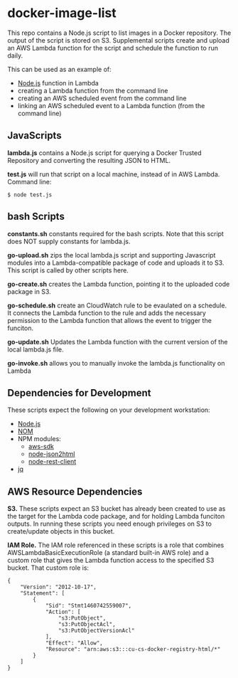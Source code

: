 # docker-image-list

This repo contains a Node.js script to list images in a Docker repository. The output of the script is stored on S3. Supplemental scripts create and upload an AWS Lambda function for the script and schedule the function to run daily. 

This can be used as an example of:
* [Node.js](https://nodejs.org/en/) function in Lambda
* creating a Lambda function from the command line
* creating an AWS scheduled event from the command line
* linking an AWS scheduled event to a Lambda function (from the command line)

## JavaScripts

**lambda.js** contains a Node.js script for querying a Docker Trusted Repository and converting the resulting JSON to HTML.

**test.js** will run that script on a local machine, instead of in AWS Lambda. Command line:

  ```
  $ node test.js
  ```

## bash Scripts

**constants.sh** constants required for the bash scripts. Note that this script does NOT supply constants for lambda.js.

**go-upload.sh** zips the local lambda.js script and supporting Javascript modules into a Lambda-compatible package of code and uploads it to S3. This script is called by other scripts here.

**go-create.sh** creates the Lambda function, pointing it to the uploaded code package in S3.

**go-schedule.sh**  create an CloudWatch rule to be evaulated on a schedule. It connects the Lambda function to the rule and adds the necessary permission to the Lambda function that allows the event to trigger the funciton.

**go-update.sh** Updates the Lambda function with the current version of the local lambda.js file.

**go-invoke.sh** allows you to manually invoke the lambda.js functionality on Lambda

## Dependencies for Development

These scripts expect the following on your development workstation:
* [Node.js](https://nodejs.org/en/)
* [NOM](https://www.npmjs.com/)
* NPM modules:
  * [aws-sdk](https://www.npmjs.com/package/aws-sdk)
  * [node-json2html](https://www.npmjs.com/package/node-json2html)
  * [node-rest-client](https://www.npmjs.com/package/node-rest-client)
* [jq](https://stedolan.github.io/jq/)

## AWS Resource Dependencies

**S3.** These scripts expect an S3 bucket has already been created to use as the target for the Lambda code package, and for holding Lambda funciton outputs. In running these scripts you need enough privileges on S3 to create/update objects in this bucket. 

**IAM Role.** The IAM role referenced in these scripts is a role that combines AWSLambdaBasicExecutionRole (a standard built-in AWS role) and a custom role that gives the Lambda function access to the specified S3 bucket. That custom role is: 

```
{
    "Version": "2012-10-17",
    "Statement": [
        {
            "Sid": "Stmt1460742559007",
            "Action": [
                "s3:PutObject",
                "s3:PutObjectAcl",
                "s3:PutObjectVersionAcl"
            ],
            "Effect": "Allow",
            "Resource": "arn:aws:s3:::cu-cs-docker-registry-html/*"
        }
    ]
}
```





